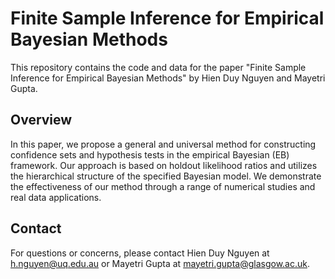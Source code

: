 # Finite Sample Inference for Empirical Bayesian Methods

This repository contains the code and data for the paper "Finite Sample Inference for Empirical Bayesian Methods" by Hien Duy Nguyen and Mayetri Gupta.

## Overview

In this paper, we propose a general and universal method for constructing confidence sets and hypothesis tests in the empirical Bayesian (EB) framework. Our approach is based on holdout likelihood ratios and utilizes the hierarchical structure of the specified Bayesian model. We demonstrate the effectiveness of our method through a range of numerical studies and real data applications.

## Contact
For questions or concerns, please contact Hien Duy Nguyen at h.nguyen@uq.edu.au or Mayetri Gupta at mayetri.gupta@glasgow.ac.uk.
